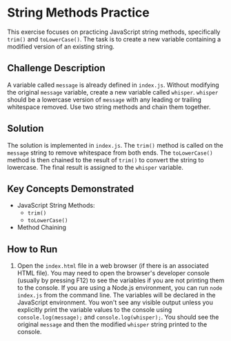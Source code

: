 # String Methods Practice

This exercise focuses on practicing JavaScript string methods, specifically `trim()` and `toLowerCase()`. The task is to create a new variable containing a modified version of an existing string.

## Challenge Description

A variable called `message` is already defined in `index.js`. Without modifying the original `message` variable, create a new variable called `whisper`.  `whisper` should be a lowercase version of `message` with any leading or trailing whitespace removed. Use two string methods and chain them together.

## Solution

The solution is implemented in `index.js`.  The `trim()` method is called on the `message` string to remove whitespace from both ends.  The `toLowerCase()` method is then chained to the result of `trim()` to convert the string to lowercase.  The final result is assigned to the `whisper` variable.

## Key Concepts Demonstrated

*   JavaScript String Methods:
    *   `trim()`
    *   `toLowerCase()`
*   Method Chaining

## How to Run

1.  Open the `index.html` file in a web browser (if there is an associated HTML file). You may need to open the browser's developer console (usually by pressing F12) to see the variables if you are not printing them to the console. If you are using a Node.js environment, you can run `node index.js` from the command line. The variables will be declared in the JavaScript environment. You won't see any visible output unless you explicitly print the variable values to the console using `console.log(message);` and `console.log(whisper);`.  You should see the original `message` and then the modified `whisper` string printed to the console.